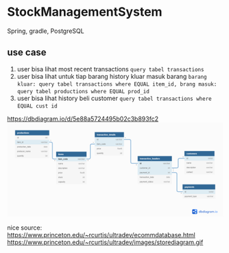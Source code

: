 # StockManagementSystem
Spring, gradle, PostgreSQL

## use case
1. user bisa lihat most recent transactions
`query tabel transactions`
2. user bisa lihat untuk tiap barang history kluar masuk barang
`barang kluar: query tabel transactions where EQUAL item_id, brang masuk: query tabel productions where EQUAL prod_id`
3. user bisa lihat history beli customer
`query tabel transactions where EQUAL cust id`

https://dbdiagram.io/d/5e88a5724495b02c3b893fc2
<img src="https://github.com/JoshEvan/StockManagementSystem/blob/master/StockManagementSystem_v2.png?raw=true"/>

nice source:
https://www.princeton.edu/~rcurtis/ultradev/ecommdatabase.html
https://www.princeton.edu/~rcurtis/ultradev/images/storediagram.gif

